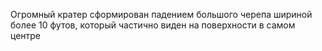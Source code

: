 Огромный кратер сформирован падением большого черепа шириной более 10 футов, который частично виден на поверхности в самом центре